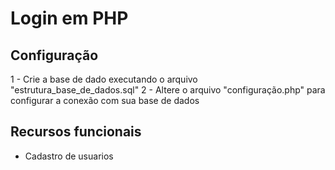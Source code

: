 # Login em PHP
## Configuração

1 - Crie a base de dado executando o arquivo "estrutura_base_de_dados.sql"
2 - Altere o arquivo "configuração.php" para configurar a conexão com sua base de dados

## Recursos funcionais

 * Cadastro de usuarios
